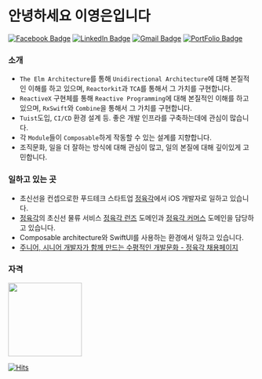 # 안녕하세요 이영은입니다

[![Facebook Badge](https://img.shields.io/badge/-Facebook-1877f2?style=for-the-badge&logo=facebook&logoColor=white&link=https://www.facebook.com/Monsteel1212/)](https://www.facebook.com/Monsteel1212/)
[![LinkedIn Badge](https://img.shields.io/badge/-LinkedIn-blue?style=for-the-badge&logo=linkedin&link=https://www.linkedin.com/in/%EC%98%81%EC%9D%80-%EC%9D%B4-2959b0214)](https://www.linkedin.com/in/%EC%98%81%EC%9D%80-%EC%9D%B4-2959b0214)
[![Gmail Badge](https://img.shields.io/badge/-Gmail-c14438?logo=Gmail&logoColor=white&link=mailto:1cktmdgh2@gmail.com&style=for-the-badge)](mailto:dev.e0eun@gmail.com)
[![PortFolio Badge](https://img.shields.io/badge/-PortFolio-yellow?style=for-the-badge&logo=notion&link=https://www.notion.so/monsteel/6aa947ba72674aa5bdb9cb95c888c3b4)](https://www.notion.so/monsteel/6aa947ba72674aa5bdb9cb95c888c3b4)
 
### 소개
* `The Elm Architecture`를 통해 `Unidirectional Architecture`에 대해 본질적인 이해를 하고 있으며, `Reactorkit`과 `TCA`를 통해서 그 가치를 구현합니다.
* `ReactiveX` 구현체를 통해 `Reactive Programming`에 대해 본질적인 이해를 하고 있으며, `RxSwift`와 `Combine`을 통해서 그 가치를 구현합니다.
* `Tuist`도입, `CI/CD` 환경 설계 등. 좋은 개발 인프라를 구축하는데에 관심이 많습니다.
* 각 `Module`들이 `Composable`하게 작동할 수 있는 설계를 지향합니다.
* 조직문화, 일을 더 잘하는 방식에 대해 관심이 많고, 일의 본질에 대해 깊이있게 고민합니다.

### 일하고 있는 곳
* 초신선을 컨셉으로한 푸드테크 스타트업 [정육각](https://team.jeongyookgak.com/)에서 iOS 개발자로 일하고 있습니다.
* [정육각](https://team.jeongyookgak.com/)의 초신선 물류 서비스 [정육각 런즈](https://jygruns.oopy.io/) 도메인과 [정육각 커머스](https://jeongyookgak.com/index) 도메인을 담당하고 있습니다.
* Composable architecture와 SwiftUI를 사용하는 환경에서 일하고 있습니다.
* [주니어, 시니어 개발자가 함께 만드는 수평적인 개발문화 - 정육각 채용페이지](https://team.jeongyookgak.com/92f6180c-8ea9-4fb4-8af2-e4f9ed7ca2f3)


### 자격
<img src="https://user-images.githubusercontent.com/52942409/123717393-b9a2c880-d8b7-11eb-9d2f-a5963136aeea.gif" height="150">



[![Hits](https://hits.seeyoufarm.com/api/count/incr/badge.svg?url=https://github.com/Monsteel)](https://github.com/Monsteel)


